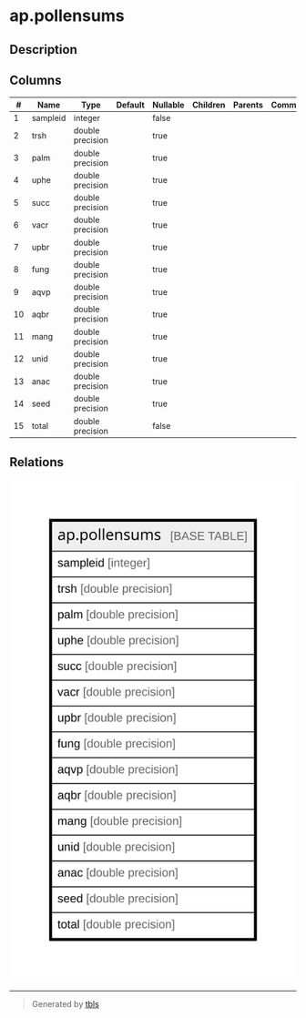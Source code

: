 # ap.pollensums

## Description

## Columns

| #  | Name     | Type             | Default | Nullable | Children | Parents | Comment |
| -- | -------- | ---------------- | ------- | -------- | -------- | ------- | ------- |
| 1  | sampleid | integer          |         | false    |          |         |         |
| 2  | trsh     | double precision |         | true     |          |         |         |
| 3  | palm     | double precision |         | true     |          |         |         |
| 4  | uphe     | double precision |         | true     |          |         |         |
| 5  | succ     | double precision |         | true     |          |         |         |
| 6  | vacr     | double precision |         | true     |          |         |         |
| 7  | upbr     | double precision |         | true     |          |         |         |
| 8  | fung     | double precision |         | true     |          |         |         |
| 9  | aqvp     | double precision |         | true     |          |         |         |
| 10 | aqbr     | double precision |         | true     |          |         |         |
| 11 | mang     | double precision |         | true     |          |         |         |
| 12 | unid     | double precision |         | true     |          |         |         |
| 13 | anac     | double precision |         | true     |          |         |         |
| 14 | seed     | double precision |         | true     |          |         |         |
| 15 | total    | double precision |         | false    |          |         |         |

## Relations

![er](ap.pollensums.svg)

---

> Generated by [tbls](https://github.com/k1LoW/tbls)